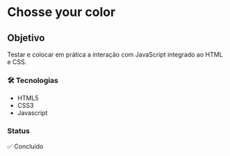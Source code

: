 # Chosse your color

## Objetivo
Testar e colocar em prática a interação com JavaScript integrado ao HTML e CSS.

### 🛠 Tecnologias
- HTML5
- CSS3
- Javascript
### Status
✅ Concluído
